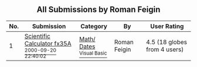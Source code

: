 ﻿<div align="center">

## All Submissions by Roman Feigin

</div>

No.  | Submission | Category | By   | User Rating
---- | ---------- | -------- | ---- | -----------
1 | [Scientific Calculator fx35A<br /><sup>2000-09-20 22:40:02</sup>](https://github.com/Planet-Source-Code/roman-feigin-scientific-calculator-fx35a__1-11579) | [Math/ Dates<br /><sup>Visual Basic</sup>](../ByCategory/math-dates__1-37.md) | Roman Feigin | 4.5 (18 globes from 4 users)
